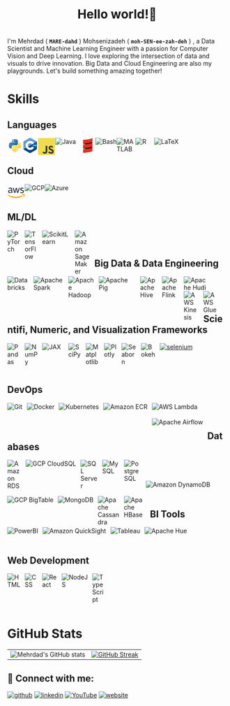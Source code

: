 <h1 align="center">Hello world!👋</h1>
<br>
I'm Mehrdad ( <b><code>MARE-dahd</code></b> ) Mohsenizadeh ( <b><code>moh-SEN-ee-zah-deh</code></b> ) , a Data Scientist and Machine Learning Engineer with a passion for Computer Vision and Deep Learning. I love exploring the intersection of data and visuals to drive innovation. Big Data and Cloud Engineering are also my playgrounds. Let's build something amazing together!

<h1>Skills</h1>

<h2>Languages</h2>
<a href="https://www.python.org">
  <img align="left" alt="Python" height="35px" src="https://raw.githubusercontent.com/devicons/devicon/master/icons/python/python-original.svg" />
</a>
<a href="https://www.w3schools.com/cpp/">
  <img align="left" alt="C++" height="35px" src="https://raw.githubusercontent.com/devicons/devicon/master/icons/cplusplus/cplusplus-original.svg" />
</a>
<a href="https://developer.mozilla.org/en-US/docs/Web/JavaScript">
  <img align="left" alt="JavaScript" height="40px" src="https://raw.githubusercontent.com/devicons/devicon/master/icons/javascript/javascript-original.svg" />
</a>
<a href="https://www.java.com">
  <img align="left" alt="Java" height="35px" style="padding-right:10px;" src="https://cdn.jsdelivr.net/gh/devicons/devicon/icons/java/java-original.svg"/>
</a>
<a href="https://www.scala-lang.org">
  <img align="left" alt="Scala" height="35px" src="https://raw.githubusercontent.com/devicons/devicon/master/icons/scala/scala-original.svg" />
</a>
<a href="https://www.gnu.org/software/bash/">
  <img align="left" alt="Bash" height="35px" src="https://www.vectorlogo.zone/logos/gnu_bash/gnu_bash-icon.svg" />
</a>
<a href="https://www.mathworks.com/">
  <img align="left" alt="MATLAB" width="43px" src="https://upload.wikimedia.org/wikipedia/commons/thumb/2/21/Matlab_Logo.png/800px-Matlab_Logo.png" />
</a>
<a href="https://www.r-studio.com/">
  <img align="left" alt="R" width="43px" src="https://upload.wikimedia.org/wikipedia/commons/thumb/1/1b/R_logo.svg/724px-R_logo.svg.png" />
</a>
<a href="">
  <img align="left" alt="LaTeX" width="90px" src="https://upload.wikimedia.org/wikipedia/commons/thumb/9/92/LaTeX_logo.svg/2560px-LaTeX_logo.svg.png" />
</a>

<br></br>

<h2>Cloud</h2>
<a href="https://aws.amazon.com">
  <img align="left" alt="AWS" width="40px" height="40px" src="https://raw.githubusercontent.com/devicons/devicon/master/icons/amazonwebservices/amazonwebservices-original-wordmark.svg" />
</a>
<a href="https://cloud.google.com">
  <img align="left" alt="GCP" height="30px" src="https://static-00.iconduck.com/assets.00/google-cloud-icon-2048x1646-7admxejz.png" />
</a>
<a href="https://azure.microsoft.com/en-in/">
  <img align="left" alt="Azure" height="35px" style="padding-right:10px;" src="https://www.vectorlogo.zone/logos/microsoft_azure/microsoft_azure-icon.svg" />
</a>

<br></br>

<h2>ML/DL</h2>
<img align="left" alt="PyTorch" width="30px" style="padding-right:10px;" src="https://upload.wikimedia.org/wikipedia/commons/thumb/1/10/PyTorch_logo_icon.svg/1200px-PyTorch_logo_icon.svg.png" />
<img align="left" alt="TensorFlow" width="30px" style="padding-right:10px;" src="https://upload.wikimedia.org/wikipedia/commons/thumb/2/2d/Tensorflow_logo.svg/1200px-Tensorflow_logo.svg.png" />
<img align="left" alt="ScikitLearn" width="65px" style="padding-right:10px;" src="https://upload.wikimedia.org/wikipedia/commons/thumb/0/05/Scikit_learn_logo_small.svg/2560px-Scikit_learn_logo_small.svg.png" />
<img align="left" alt="Amazon SageMaker" width="35px" style="padding-right:10px;" src="https://encrypted-tbn0.gstatic.com/images?q=tbn:ANd9GcSvoQccxkRfQ6HdQxVcAaHp0HGvnmEfGg8c3Dcibz8cv7eaA0UMcM5sc7xUK1MKF0i2hpg&usqp=CAU" />

<br></br>

<h2>Big Data & Data Engineering</h2>
<img align="left" alt="Databricks" width="50px" style="padding-right:10px;" src="https://cdn.freelogovectors.net/wp-content/uploads/2023/04/databrickslogo-freelogovectors.net_.png" />
<img align="left" alt="Apache Spark" width="70px" style="padding-right:10px;" src="https://i0.wp.com/blog.knoldus.com/wp-content/uploads/2018/05/spark-logo-cropped.png?fit=345%2C183&ssl=1" />
<img align="left" alt="Apache Hadoop" width="60px" style="padding-right:10px;" src="https://logowik.com/content/uploads/images/hadoop7135.jpg" />
<img align="left" alt="Apache Pig" width="85px" style="padding-right:10px;" src="https://upload.wikimedia.org/wikipedia/en/b/bc/Apache_Pig_Logo.svg" />
<img align="left" alt="Apache Hive" width="40px" style="padding-right:10px;" src="https://cdn.icon-icons.com/icons2/2699/PNG/512/apache_hive_logo_icon_167867.png" />
<img align="left" alt="Apache Flink" width="40px" style="padding-right:10px;" src="https://flink.apache.org/img/logo/png/1000/flink_squirrel_1000.png" />
<img align="left" alt="Apache Hudi" width="55px" style="padding-right:10px;" src="https://hudi.apache.org/assets/images/logo-big.png" />
<img align="left" alt="AWS Kinesis" width="35px" style="padding-right:10px;" src="https://cdn.worldvectorlogo.com/logos/amazon-kinesis-1.svg" />
<img align="left" alt="AWS Glue" width="35px" style="padding-right:10px;" src="https://d3g9o9u8re44ak.cloudfront.net/logo/40c0988b-b7ec-4c51-9732-5fd3c7d52928/96ad06d5-cf24-4ffe-94fb-5d3085d7d3eb.png" />

<br></br>

<h2>Scientifi, Numeric, and Visualization Frameworks</h2>
<img align="left" alt="Pandas" width="30px" style="padding-right:10px;" src="https://upload.wikimedia.org/wikipedia/commons/thumb/2/22/Pandas_mark.svg/800px-Pandas_mark.svg.png" />
<img align="left" alt="NumPy" width="30px" style="padding-right:10px;" src="https://cdn.worldvectorlogo.com/logos/numpy-1.svg" />
<img align="left" alt="JAX" width="50px" style="padding-right:10px;" src="https://upload.wikimedia.org/wikipedia/commons/thumb/8/86/Google_JAX_logo.svg/1024px-Google_JAX_logo.svg.png" />
<img align="left" alt="SciPy" width="30px" style="padding-right:10px;" src="https://upload.wikimedia.org/wikipedia/commons/thumb/b/b2/SCIPY_2.svg/2048px-SCIPY_2.svg.png" />
<img align="left" alt="Matplotlib" width="32px" style="padding-right:10px;" src="https://encrypted-tbn0.gstatic.com/images?q=tbn:ANd9GcRSLd8ByI6wtHay1qL7dedyLCtl6PwKne6hUbVn0FGvhg&s" />
<img align="left" alt="Plotly" width="30px" style="padding-right:10px;" src="https://avatars.githubusercontent.com/u/5997976?s=400&v=4" />
<img align="left" alt="Seaborn" width="35px" style="padding-right:10px;" src="https://seaborn.pydata.org/_images/logo-mark-lightbg.svg" />
<img align="left" alt="Bokeh" width="33px" style="padding-right:10px;" src="https://encrypted-tbn0.gstatic.com/images?q=tbn:ANd9GcT6t5V6RjCZ9Sg9orOx-hFlaoc5K5mQPO9x_u73ZbMwYw&s" />
<a href="https://www.selenium.dev" target="_blank" rel="noreferrer">
  <img src="https://raw.githubusercontent.com/detain/svg-logos/780f25886640cef088af994181646db2f6b1a3f8/svg/selenium-logo.svg" alt="selenium" height="35"/>
</a>

<br></br>

<h2>DevOps</h2>
<img align="left" alt="Git" width="35px" style="padding-right:10px;" src="https://cdn.jsdelivr.net/gh/devicons/devicon/icons/git/git-original.svg" />
<img align="left" alt="Docker" height="40px" style="padding-right:10px;" src="https://www.svgrepo.com/show/373553/docker.svg" />
<img align="left" alt="Kubernetes" height="35px" style="padding-right:10px;" src="https://encrypted-tbn0.gstatic.com/images?q=tbn:ANd9GcQKYI17Mk9ZiVd9F-PpXb3wjE9H0xAM4aWL1aS7nwbXMQ&s" />
<img align="left" alt="Amazon ECR" height="36px" style="padding-right:10px;" src="https://encrypted-tbn0.gstatic.com/images?q=tbn:ANd9GcRod7Bh_H-vJ08F9jEbNjXcn2bNV4_z3BSaw1numAMnkw&s" />
<img align="left" alt="AWS Lambda" height="35px" style="padding-right:10px;" src="https://cdn.worldvectorlogo.com/logos/aws-lambda-1.svg" />
<img align="left" alt="Apache Airflow" height="33px" style="padding-right:10px;" src="https://encrypted-tbn0.gstatic.com/images?q=tbn:ANd9GcQafBudELokM2IoKPRzRHz1dxvFYEFe9b-qmQ3XquSEOQ&s" />

<br></br>

<h2>Databases</h2>
<img align="left" alt="Amazon RDS" width="32px" style="padding-right:10px;" src="https://cdn.worldvectorlogo.com/logos/aws-rds.svg" />
<img align="left" alt="GCP CloudSQL" height="35px" style="padding-right:10px;" src="https://encrypted-tbn0.gstatic.com/images?q=tbn:ANd9GcSB-UJZsGUnlap7ZpsikwAqrxEJQqIyj-XO0z62JsL8Sw&s" />
<img align="left" alt="SQL Server" width="40px" style="padding-right:10px;" src="https://cf.appdrag.com/dashboard-openvm-clo-b2d42c/uploads/microsoft-sql-server-logo-vector-svg-PDgP.png" />
<img align="left" alt="MySQL" width="40px" style="padding-right:10px;" src="https://cdn.worldvectorlogo.com/logos/mysql-6.svg" />
<img align="left" alt="PostgreSQL" width="40px" style="padding-right:10px;" src="https://upload.wikimedia.org/wikipedia/commons/thumb/2/29/Postgresql_elephant.svg/993px-Postgresql_elephant.svg.png" />

<br></br>

<img align="left" alt="Amazon DynamoDB" height="35px" style="padding-right:10px;" src="https://static-00.iconduck.com/assets.00/aws-dynamodb-icon-454x512-53ebjxww.png" />
<img align="left" alt="GCP BigTable" height="40px" style="padding-right:10px;" src="https://cloud-icons.onemodel.app/gcp/bigtable/bigtable.png" />
<img align="left" alt="MongoDB" height="40px" style="padding-right:10px;" src="https://cdn.worldvectorlogo.com/logos/mongodb-icon-1.svg" />
<img align="left" alt="Apache Cassandra" width="50px" style="padding-right:10px;" src="https://upload.wikimedia.org/wikipedia/commons/1/1e/Apache-cassandra-icon.png" />
<img align="left" alt="Apache HBase" width="50px" style="padding-right:10px;" src="https://cdn.worldvectorlogo.com/logos/hbase.svg" />

<br></br>

<h2>BI Tools</h2>
<img align="left" alt="PowerBI" height="30px" style="padding-right:10px;" src="https://upload.wikimedia.org/wikipedia/commons/c/cf/New_Power_BI_Logo.svg" />
<img align="left" alt="Amazon QuickSight" height="30px" style="padding-right:10px;" src="https://cdn.worldvectorlogo.com/logos/amazon-quicksight.svg" />
<img align="left" alt="Tableau" height="30px" style="padding-right:10px;" src="https://cdn.worldvectorlogo.com/logos/tableau-software.svg" />
<img align="left" alt="Apache Hue" height="25px" style="padding-right:10px;" src="https://pbs.twimg.com/media/DcNg-aiV0AAXh-k.png" />

<br></br>

<h2>Web Development</h2>
<img align="left" alt="HTML" width="30px" style="padding-right:10px;" src="https://cdn.jsdelivr.net/gh/devicons/devicon/icons/html5/html5-plain.svg" />
<img align="left" alt="CSS" width="30px" style="padding-right:10px;" src="https://cdn.jsdelivr.net/gh/devicons/devicon/icons/css3/css3-plain.svg" />
<img align="left" alt="React" width="35px" style="padding-right:10px;" src="https://cdn.jsdelivr.net/gh/devicons/devicon/icons/react/react-original.svg" />
<img align="left" alt="NodeJS" width="60px" style="padding-right:10px;" src="https://miro.medium.com/v2/resize:fit:365/1*Jr3NFSKTfQWRUyjblBSKeg.png" />
<img align="left" alt="TypeScript" width="30px" style="padding-right:10px;" src="https://cdn.jsdelivr.net/gh/devicons/devicon/icons/typescript/typescript-plain.svg" />
<!-- <img align="left" alt="ExpressJS" width="120px" style="padding-right:10px;" src="https://cdn.buttercms.com/2q5r816LTo2uE9j7Ntic" /> -->

<!--
<br></br>
<h2>Operating System</h2>
<img align="left" alt="Windows" height="30px" style="padding-right:10px;" src="https://seeklogo.com/images/W/windows-10-icon-logo-5BC5C69712-seeklogo.com.png" />
<img align="left" alt="macOS" height="30px" style="padding-right:10px;" src="https://logowik.com/content/uploads/images/apple-black8038.jpg" />
<img align="left" alt="Linux" height="30px" style="padding-right:10px;" src="https://cdn.pixabay.com/photo/2014/03/24/10/46/tux-293844_640.png" />
-->

<br></br>

<br></br>

<h1>GitHub Stats</h1>
<table>
  <tr>
    <td>
      <img src="https://github-readme-stats.vercel.app/api?username=mehrdadmohsenizadeh&show_icons=true&border_color&include_all_commits=true&hide_border=true" alt="Mehrdad's GitHub stats">
    </td>
    <td>
      <a href="https://git.io/streak-stats">
        <img src="https://streak-stats.demolab.com/?user=mehrdadmohsenizadeh&hide_border=true" alt="GitHub Streak">
      </a>
    </td>
  </tr>
</table>


<h2> 🤳 Connect with me:</h2>

[<img src='https://cdn.jsdelivr.net/npm/simple-icons@3.0.1/icons/github.svg' alt='github' height='30' width="30px">](https://github.com/mehrdadmohsenizadeh)
[<img src='https://cdn.jsdelivr.net/npm/simple-icons@3.0.1/icons/linkedin.svg' alt='linkedin' height='30' width="30px">](https://www.linkedin.com/in/mehrdad-mohsenizadeh/)
[<img src='https://cdn.jsdelivr.net/npm/simple-icons@3.0.1/icons/youtube.svg' alt='YouTube' height='30' width="30px">](https://www.youtube.com/channel/m3hrdadmz)
[<img src='https://cdn4.iconfinder.com/data/icons/gambling-15/48/97-512.png' alt='website' height='30' width="30px">](mehrdadmohsenizadeh)  




<!--
**mehrdadmohsenizadeh/mehrdadmohsenizadeh** is a ✨ _special_ ✨ repository because its `README.md` (this file) appears on your GitHub profile.

Here are some ideas to get you started:

- 🔭 I’m currently working on ...
- 🌱 I’m currently learning ...
- 👯 I’m looking to collaborate on ...
- 🤔 I’m looking for help with ...
- 💬 Ask me about ...
- 📫 How to reach me: ...
- 😄 Pronouns: ...
- ⚡ Fun fact: ...
-->
